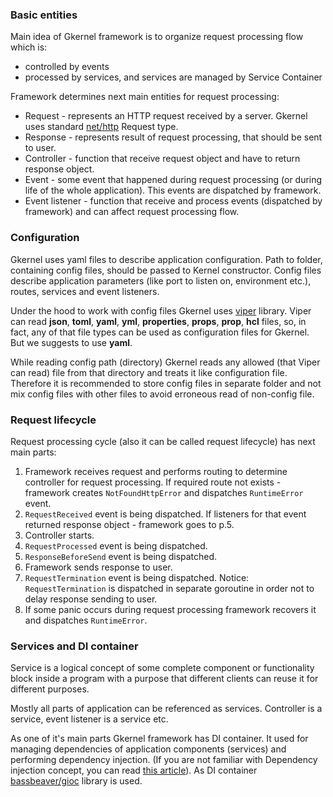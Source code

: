 ### Basic entities

Main idea of Gkernel framework is to organize request processing flow which is:
 
* controlled by events
* processed by services, and services are managed by Service Container

Framework determines next main entities for request processing:

* Request - represents an HTTP request received by a server. Gkernel uses standard [net/http](https://golang.org/pkg/net/http/) Request type.
* Response - represents result of request processing, that should be sent to user. 
* Controller - function that receive request object and have to return response object.
* Event - some event that happened during request processing (or during life of the whole application).
This events are dispatched by framework.
* Event listener - function that receive and process events (dispatched by framework) and can affect request processing flow.


### Configuration

Gkernel uses yaml files to describe application configuration. Path to folder, containing config files, should be passed to Kernel constructor.
Config files describe application parameters (like port to listen on, environment etc.), routes, services and event listeners.

Under the hood to work with config files Gkernel uses [viper](https://github.com/spf13/viper) library. Viper can read 
**json**, **toml**, **yaml**, **yml**, **properties**, **props**, **prop**, **hcl** files, so, in fact, any of that file
types can be used as configuration files for Gkernel. But we suggests to use **yaml**.

While reading config path (directory) Gkernel reads any allowed (that Viper can read) file from that directory and treats
it like configuration file. Therefore it is recommended to store config files in separate folder and not mix config files with other files to avoid erroneous read
of non-config file.  

### Request lifecycle

Request processing cycle (also it can be called request lifecycle) has next main parts:

1. Framework receives request and performs routing to determine controller for request processing.
If required route not exists - framework creates `NotFoundHttpError` and dispatches `RuntimeError` event.
2. `RequestReceived` event is being dispatched. If listeners for that event returned response object - framework goes to p.5.
3. Controller starts. 
4. `RequestProcessed` event is being dispatched.
5. `ResponseBeforeSend` event is being dispatched.
6. Framework sends response to user.
7. `RequestTermination` event is being dispatched. Notice: `RequestTermination` is dispatched in separate goroutine 
in order not to delay response sending to user.
8. If some panic occurs during request processing framework recovers it and dispatches `RuntimeError`.


### Services and DI container

Service is a logical concept of some complete component or functionality block inside a program with a purpose that 
different clients can reuse it for different purposes.
 
Mostly all parts of application can be referenced as services. Controller is a service, event listener is a service etc.

As one of it's main parts Gkernel framework has DI container. It used for managing dependencies of application 
components (services) and performing dependency injection.
(If you are not familiar with Dependency injection concept, you can read [this article](https://en.wikipedia.org/wiki/Dependency_injection)).
As DI container [bassbeaver/gioc](https://github.com/bassbeaver/gioc) library is used.

